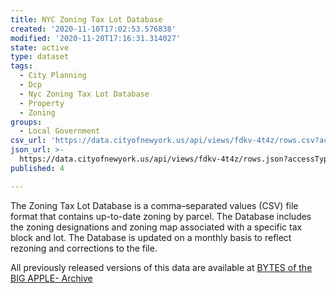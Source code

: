 ```yaml
---
title: NYC Zoning Tax Lot Database
created: '2020-11-10T17:02:53.576838'
modified: '2020-11-20T17:16:31.314027'
state: active
type: dataset
tags:
  - City Planning
  - Dcp
  - Nyc Zoning Tax Lot Database
  - Property
  - Zoning
groups:
  - Local Government
csv_url: 'https://data.cityofnewyork.us/api/views/fdkv-4t4z/rows.csv?accessType=DOWNLOAD'
json_url: >-
  https://data.cityofnewyork.us/api/views/fdkv-4t4z/rows.json?accessType=DOWNLOAD
published: 4

---
```

The Zoning Tax Lot Database is a comma–separated values (CSV) file format that contains up-to-date zoning by parcel. The Database includes the zoning designations and zoning map associated with a specific tax block and lot. The Database is updated on a monthly basis to reflect rezoning and corrections to the file.

All previously released versions of this data are available at <a href="https://www1.nyc.gov/site/planning/data-maps/open-data/bytes-archive.page?sorts[year]=0">BYTES of the BIG APPLE- Archive</a>
